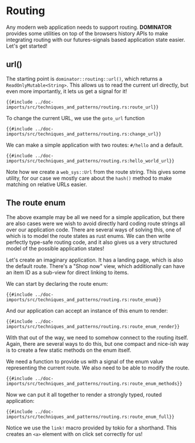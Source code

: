 # Routing

Any modern web application needs to support routing.
**DOMINATOR** provides some utilities on top of the browsers history APIs to make integrating routing with our futures-signals based application state easier.
Let's get started!

## url()

The starting point is `dominator::routing::url()`, which returns a `ReadOnlyMutable<String>`. 
This allows us to read the current url directly, but even more importantly, it lets us get a signal for it!

```rust,no_run,noplayground
{{#include ../doc-imports/src/techniques_and_patterns/routing.rs:route_url}}
```

To change the current URL, we use the `goto_url` function

```rust,no_run,noplayground
{{#include ../doc-imports/src/techniques_and_patterns/routing.rs:change_url}}
```

We can make a simple application with two routes: `#/hello` and a default.

```rust,no_run,noplayground
{{#include ../doc-imports/src/techniques_and_patterns/routing.rs:hello_world_url}}
```

Note how we create a `web_sys::Url` from the route string.
This gives some utility, for our case we mostly care about the `hash()` method to make matching on relative URLs easier.

## The route enum 

The above example may be all we need for a simple application, but there are also cases were we wish to avoid directly hard coding route strings all over our application code.
There are several ways of solving this, one of which is to model the route states as rust enums.
We can then write perfectly type-safe routing code, and it also gives us a very structured model of the possible application states!

Let's create an imaginary application.
It has a landing page, which is also the default route.
There's a "Shop now" view, which additionally can have an item ID as a sub-view for direct linking to items.

We can start by declaring the route enum:

```rust,no_run,noplayground
{{#include ../doc-imports/src/techniques_and_patterns/routing.rs:route_enum}}
```

And our application can accept an instance of this enum to render:

```rust,no_run,noplayground
{{#include ../doc-imports/src/techniques_and_patterns/routing.rs:route_enum_render}}
```

With that out of the way, we need to somehow connect to the routing itself.
Again, there are several ways to do this, but one compact and nice-ish way is to create a few static methods on the enum itself.

We need a function to provide us with a signal of the enum value representing the current route.
We also need to be able to modify the route.

```rust,no_run,noplayground
{{#include ../doc-imports/src/techniques_and_patterns/routing.rs:route_enum_methods}}
```

Now we can put it all together to render a strongly typed, routed application:

```rust,no_run,noplayground
{{#include ../doc-imports/src/techniques_and_patterns/routing.rs:route_enum_full}}
```

Notice we use the `link!` macro provided by tokio for a shorthand.
This creates an `<a>` element with on click set correctly for us!
 